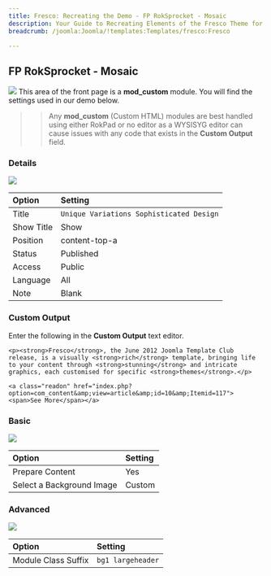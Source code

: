 ```yaml
---
title: Fresco: Recreating the Demo - FP RokSprocket - Mosaic
description: Your Guide to Recreating Elements of the Fresco Theme for Joomla
breadcrumb: /joomla:Joomla/!templates:Templates/fresco:Fresco

---
```


FP RokSprocket - Mosaic
-----
![][demo]
This area of the front page is a **mod_custom** module. You will find the settings used in our demo below.

>> Any **mod_custom** (Custom HTML) modules are best handled using either RokPad or no editor as a WYSISYG editor can cause issues with any code that exists in the **Custom Output** field.

### Details
![][demo2]

| Option     | Setting                                  |  
| :--------- | :--------------------------------------- |  
| Title      | `Unique Variations Sophisticated Design` |  
| Show Title | Show                                     |  
| Position   | content-top-a                            |  
| Status     | Published                                |  
| Access     | Public                                   |  
| Language   | All                                      |  
| Note       | Blank                                    |  

### Custom Output
Enter the following in the **Custom Output** text editor.

~~~
<p><strong>Fresco</strong>, the June 2012 Joomla Template Club release, is a visually <strong>rich</strong> template, bringing life to your content through <strong>stunning</strong> and intricate graphics, each customised for specific <strong>themes</strong>.</p>

<a class="readon" href="index.php?option=com_content&amp;view=article&amp;id=10&amp;Itemid=117"><span>See More</span></a>
~~~

### Basic
![][demo3]

| Option                    | Setting |  
| :------------------------ | :------ |  
| Prepare Content           | Yes     |  
| Select a Background Image | Custom  |

### Advanced
![][demo4]

| Option              | Setting           |  
| :------------------ | :---------------- |  
| Module Class Suffix | `bg1 largeheader` |  

[demo]: assets/demo_3.jpeg
[demo2]: assets/unique_1.jpeg
[demo3]: assets/unique_2.jpeg
[demo4]: assets/unique_3.jpeg